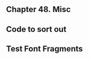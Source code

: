 <div xmlns="http://www.w3.org/1999/xhtml" role="" class="chapter"><div class="titlepage"><div><div><h2 class="title"><a name="chapter.misc"></a>Chapter 48. Misc</h2></div></div></div><div role="fragment" class="section"><div class="titlepage"><div><div><h2 class="title" style="clear: both"><a name="idm114623380848"></a>Code to sort out</h2></div></div></div></div><div role="fragment" class="section"><div class="titlepage"><div><div><h2 class="title" style="clear: both"><a name="idm114623379808"></a>Test Font Fragments</h2></div></div></div></div></div>